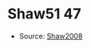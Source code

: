 <a name="material" />

# Shaw51 47
<script type="application/ld+json">
  {
    "@context": "https://schema.org/",
    "@type": "ChemicalSubstance",
    "http://purl.org/dc/terms/conformsTo":
      {
        "@type": "CreativeWork",
        "@id": "https://bioschemas.org/profiles/ChemicalSubstance/0.4-RELEASE/"
      },
    "@id": "https://egonw.github.io/nanowiki/nanowiki77.html#material",
    "name": "Shaw51 47",
    "sameAs": "http://127.0.0.1/mediawiki/index.php/Special:URIResolver/Shaw51_47"
  }
</script>


* Source: [Shaw2008](Shaw2008.md)
